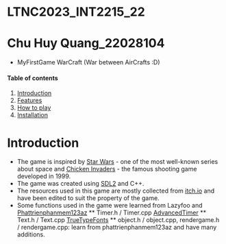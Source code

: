 # LTNC2023_INT2215_22
# Chu Huy Quang_22028104
* MyFirstGame WarCraft (War between AirCrafts :D)
#### Table of contents
1. [Introduction](#introduction)
2. [Features](#features)
3. [How to play](#play)
4. [Installation](#installation)

# Introduction <a name="introduction"></a>
* The game is inspired by [Star Wars](https://en.wikipedia.org/wiki/Star_Wars) - one of the most well-known series about space and [Chicken Invaders](https://en.wikipedia.org/wiki/Chicken_Invaders) - the famous shooting game developed in 1999.
* The game was created using [SDL2](https://www.libsdl.org/) and C++.
* The resources used in this game are mostly collected from [itch.io](https://itch.io/game-assets) and have been edited to suit the property of the game.
* Some functions used in the game were learned from Lazyfoo and [Phattrienphanmem123az](http://phattrienphanmem123az.com/)
** Timer.h / Timer.cpp [AdvancedTimer](https://lazyfoo.net/tutorials/SDL/23_advanced_timers/index.php)
** Text.h / Text.cpp  [TrueTypeFonts](https://lazyfoo.net/tutorials/SDL/16_true_type_fonts/index.php)
** object.h / object.cpp, rendergame.h / rendergame.cpp: learn from phattrienphanmem123az and have many additions.
  
